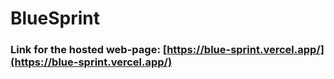 # BlueSprint

### Link for the hosted web-page: [https://blue-sprint.vercel.app/](https://blue-sprint.vercel.app/)


